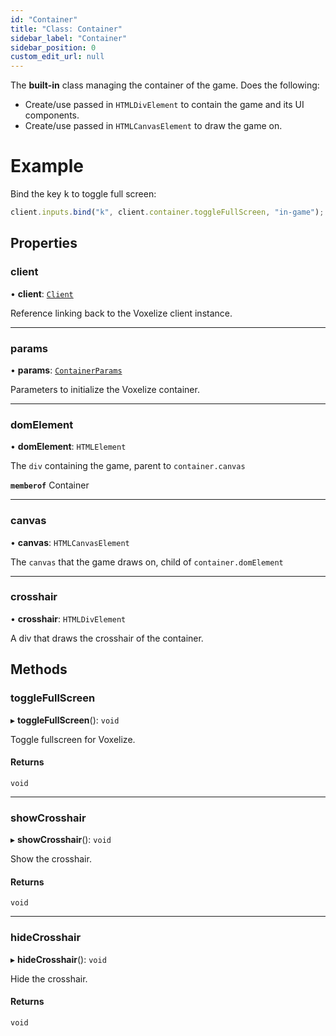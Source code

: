 ```yaml
---
id: "Container"
title: "Class: Container"
sidebar_label: "Container"
sidebar_position: 0
custom_edit_url: null
---
```


The **built-in** class managing the container of the game. Does the following:
- Create/use passed in `HTMLDivElement` to contain the game and its UI components.
- Create/use passed in `HTMLCanvasElement` to draw the game on.

# Example
Bind the key <kbd>k</kbd> to toggle full screen:
```ts
client.inputs.bind("k", client.container.toggleFullScreen, "in-game");
```

## Properties

### client

• **client**: [`Client`](Client.md)

Reference linking back to the Voxelize client instance.

___

### params

• **params**: [`ContainerParams`](../modules.md#containerparams-92)

Parameters to initialize the Voxelize container.

___

### domElement

• **domElement**: `HTMLElement`

The `div` containing the game, parent to `container.canvas`

**`memberof`** Container

___

### canvas

• **canvas**: `HTMLCanvasElement`

The `canvas` that the game draws on, child of `container.domElement`

___

### crosshair

• **crosshair**: `HTMLDivElement`

A div that draws the crosshair of the container.

## Methods

### toggleFullScreen

▸ **toggleFullScreen**(): `void`

Toggle fullscreen for Voxelize.

#### Returns

`void`

___

### showCrosshair

▸ **showCrosshair**(): `void`

Show the crosshair.

#### Returns

`void`

___

### hideCrosshair

▸ **hideCrosshair**(): `void`

Hide the crosshair.

#### Returns

`void`
